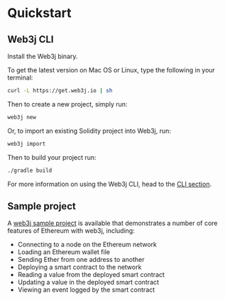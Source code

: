 Quickstart
==========

Web3j CLI
---------

Install the Web3j binary.

To get the latest version on Mac OS or Linux, type the following in your terminal:

```bash
curl -L https://get.web3j.io | sh
```

Then to create a new project, simply run:

```bash
web3j new
```

Or, to import an existing Solidity project into Web3j, run:

```bash
web3j import
```

Then to build your project run:

```bash
./gradle build
```

For more information on using the Web3j CLI, head to the [CLI section](command_line_tools.md).


Sample project
--------------

A [web3j sample project](https://github.com/web3j/sample-project-gradle) is available that demonstrates a number of core features of Ethereum with web3j, including:

-   Connecting to a node on the Ethereum network
-   Loading an Ethereum wallet file
-   Sending Ether from one address to another
-   Deploying a smart contract to the network
-   Reading a value from the deployed smart contract
-   Updating a value in the deployed smart contract
-   Viewing an event logged by the smart contract
